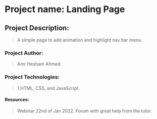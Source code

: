 # Project name: Landing Page


## Project Description:
>A simple page to add animation and highlight nav bar menu.
### Project Author:
>Amr Hesham Ahmed.

### Project Technologies:
>1.HTML, CSS, and JavaScript.


#### Resources:
>Webinar 22nd of Jan 2022.
>Forum with great help from the tutor.
